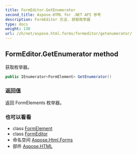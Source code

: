 ```yaml
---
title: FormEditor.GetEnumerator
second_title: Aspose.HTML for .NET API 参考
description: FormEditor 方法. 获取枚举器
type: docs
weight: 130
url: /zh/net/aspose.html.forms/formeditor/getenumerator/
---
```

## FormEditor.GetEnumerator method

获取枚举器。

```csharp
public IEnumerator<FormElement> GetEnumerator()
```

### 返回值

返回 FormElements 枚举器。

### 也可以看看

* class [FormElement](../../formelement/)
* class [FormEditor](../)
* 命名空间 [Aspose.Html.Forms](../../formeditor/)
* 部件 [Aspose.HTML](../../../)


